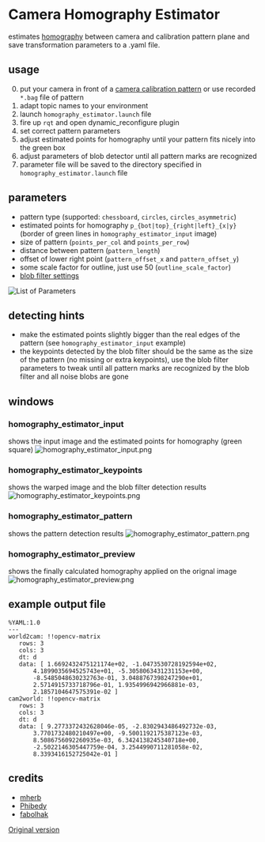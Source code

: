 # Camera Homography Estimator
estimates [homography](https://en.wikipedia.org/wiki/Homography_(computer_vision)) between camera and calibration pattern plane and save transformation parameters to a .yaml file.

## usage
0. put your camera in front of a [camera calibration pattern](https://github.com/tum-phoenix/drive_ros_camera_homography/tree/master/doc/pattern) or use recorded `*.bag` file of pattern
1. adapt topic names to your environment
2. launch `homography_estimator.launch` file
3. fire up `rqt` and open dynamic_reconfigure plugin
4. set correct pattern parameters
5. adjust estimated points for homography until your pattern fits nicely into the green box
6. adjust parameters of blob detector until all pattern marks are recognized
7. parameter file will be saved to the directory specified in `homography_estimator.launch` file

## parameters
- pattern type (supported: `chessboard`, `circles`, `circles_asymmetric`)
- estimated points for homography `p_{bot|top}_{right|left}_{x|y}` (border of green lines in `homography_estimator_input` image)
- size of pattern (`points_per_col` and `points_per_row`)
- distance between pattern (`pattern_length`)
- offset of lower right point (`pattern_offset_x` and `pattern_offset_y`)
- some scale factor for outline, just use 50 (`outline_scale_factor`)
- [blob filter settings](https://www.learnopencv.com/blob-detection-using-opencv-python-c/)

![List of Parameters](https://github.com/tum-phoenix/drive_ros_camera_homography/blob/master/doc/rqt_dynamic_reconfigure.png)

## detecting hints
- make the estimated points slightly bigger than the real edges of the pattern (see `homography_estimator_input` example)
- the keypoints detected by the blob filter should be the same as the size of the pattern (no missing or extra keypoints), use the blob filter parameters to tweak until all pattern marks are recognized by the blob filter and all noise blobs are gone

## windows
### homography_estimator_input
shows the input image and the estimated points for homography (green square)
![homography_estimator_input.png](https://github.com/tum-phoenix/drive_ros_camera_homography/blob/master/doc/homography_estimator_input.png)

### homography_estimator_keypoints
shows the warped image and the blob filter detection results
![homography_estimator_keypoints.png](https://github.com/tum-phoenix/drive_ros_camera_homography/blob/master/doc/homography_estimator_keypoints.png)

### homography_estimator_pattern
shows the pattern detection results
![homography_estimator_pattern.png](https://github.com/tum-phoenix/drive_ros_camera_homography/blob/master/doc/homography_estimator_pattern.png)

### homography_estimator_preview
shows the finally calculated homography applied on the orignal image
![homography_estimator_preview.png](https://github.com/tum-phoenix/drive_ros_camera_homography/blob/master/doc/homography_estimator_preview.png)

## example output file
```
%YAML:1.0
---
world2cam: !!opencv-matrix
   rows: 3
   cols: 3
   dt: d
   data: [ 1.6692432475121174e+02, -1.0473530728192594e+02,
       4.1899035694525743e+01, -5.3058063431231153e+00,
       -8.5485048630232763e-01, 3.0488767398247290e+01,
       2.5714915733718796e-01, 1.9354996942966881e-03,
       2.1857104647575391e-02 ]
cam2world: !!opencv-matrix
   rows: 3
   cols: 3
   dt: d
   data: [ 9.2773372432628046e-05, -2.8302943486492732e-03,
       3.7701732480210497e+00, -9.5001192175387123e-03,
       8.5086756092260935e-03, 6.3424138245340718e+00,
       -2.5022146305447759e-04, 3.2544990711281058e-02,
       8.3393416152725042e-01 ]
```

## credits
- [mherb](https://github.com/orgs/tum-phoenix/people/mherb)
- [Phibedy](https://github.com/orgs/tum-phoenix/people/Phibedy)
- [fabolhak](https://github.com/orgs/tum-phoenix/people/fabolhak)

[Original version](https://github.com/lms-org/config_calibration/tree/master/external/modules/homography_estimator)
